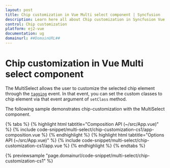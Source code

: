```yaml
---
layout: post
title: Chip customization in Vue Multi select component | Syncfusion
description: Learn here all about Chip customization in Syncfusion Vue Multi select component of Syncfusion Essential JS 2 and more.
control: Chip customization 
platform: ej2-vue
documentation: ug
domainurl: ##DomainURL##
---
```


# Chip customization in Vue Multi select component

The MultiSelect allows the user to customize the selected chip element through the [`tagging`](https://ej2.syncfusion.com/vue/documentation/api/multi-select/#tagging) event. In that event, you can set the custom classes to chip element via that event argument of `setClass` method.

The following sample demonstrates chip-customization with the MultiSelect component.

{% tabs %}
{% highlight html tabtitle="Composition API (~/src/App.vue)" %}
{% include code-snippet/multi-select/chip-customization-cs1/app-composition.vue %}
{% endhighlight %}
{% highlight html tabtitle="Options API (~/src/App.vue)" %}
{% include code-snippet/multi-select/chip-customization-cs1/app.vue %}
{% endhighlight %}
{% endtabs %}
        
{% previewsample "page.domainurl/code-snippet/multi-select/chip-customization-cs1" %}
